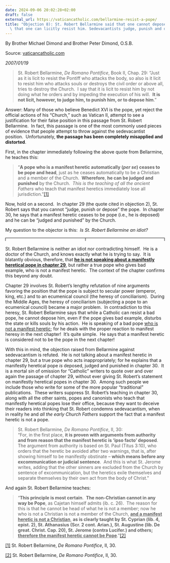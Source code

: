 ```yaml
---
date: 2024-09-06 20:02:28+02:00
draft: false
external_url: https://vaticancatholic.com/bellarmine-resist-a-pope/
title: "Objection 8): St. Robert Bellarmine said that one cannot depose a pope, but\
  \ that one can licitly resist him. Sedevacantists judge, punish and depose the pope\u2026"
---
```




By Brother Michael Dimond and Brother Peter Dimond, O.S.B.

Source: [vaticancatholic.com](https://vaticancatholic.com/bellarmine-resist-a-pope/)

*2007/01/19*

<blockquote>
<p>St. Robert Bellarmine,<em> De Romano Pontifice</em>, Book II, Chap. 29: “Just as it is licit to resist the Pontiff who attacks the body, so also is it licit to resist him who attacks souls or destroys the civil order or above all, tries to destroy the Church.  I say that it is licit to resist him by not doing what he orders and by impeding the execution of his will.  <strong>It is not licit, however, to judge him, to punish him, or to depose him</strong>.”</p>
</blockquote>
<p>Answer: Many of those who believe Benedict XVI is the pope, yet reject the official actions of his “Church,” such as Vatican II, attempt to see a justification for their false position in this passage from St. Robert Bellarmine.  In fact, this passage is one of the most commonly used pieces of evidence that people attempt to throw against the sedevacantist position.  Unfortunately, <strong>the passage has been completely misapplied and distorted</strong>.</p>
<p>First, in the chapter immediately following the above quote from Bellarmine, he teaches this:</p>
<blockquote>
<p>“<strong>A pope who is a manifest heretic automatically (<em>per se</em>) ceases to be pope and head</strong>, just as he ceases automatically to be a Christian and a member of the Church.  <strong>Wherefore</strong>, <strong>he can be judged and punished</strong> by the Church.  <em>This is the teaching of all the ancient Fathers</em> who teach that manifest heretics immediately lose all jurisdiction.”<a href="#_edn1" name="_ednref1">[1]</a></p>
</blockquote>
<p>Now, hold on a second.  In chapter 29 (the quote cited in objection 2), St. Robert says that you cannot “judge, punish or depose” the pope.  In chapter 30, he says that a manifest heretic ceases to be pope (i.e., he is deposed) and he can be “judged and punished” by the Church. </p>
<p>My question to the objector is this:  <em>Is St. Robert Bellarmine an idiot?</em></p>
<table style="margin-left: auto; margin-right: auto; width: 100%; height: 10px;">
<tbody>
<tr style="height: 74px;">
<td style="border: 1px solid #000000; vertical-align: middle; padding: 5px; height: 10px; text-align: left;" width="319">
<p>St. Robert Bellarmine, <em>De Romano Pontifice</em>, chapter 29</p>
</td>
<td style="border: 1px solid #000000; vertical-align: middle; padding: 5px; height: 10px; text-align: left;" width="320">
<p>One cannot “judge, punish or depose” a pope</p>
</td>
</tr>
<tr>
<td style="border: 1px solid #000000; vertical-align: middle; padding: 5px; height: 10px; text-align: left;" width="320">
<p>St. Robert Bellarmine, <em>De Romano Pontifice</em>, chapter 30</p>
</td>
<td style="border: 1px solid #000000; vertical-align: middle; padding: 5px; height: 10px; text-align: left;" width="320">
<p>A pope who is a manifest heretic is deposed, “judged and punished”</p>
</td>
</tr>
</tbody>
</table>
<p>St. Robert Bellarmine is neither an idiot nor contradicting himself.  He is a doctor of the Church, and knows exactly what he is trying to say.  It is blatantly obvious, therefore, that <strong><u>he is not speaking about a manifestly heretical pope in chapter 29</u></strong>, but rather a true pope who gives bad example, who is not a manifest heretic.  The context of the chapter confirms this beyond any doubt.</p>
<p>Chapter 29 involves St. Robert’s lengthy refutation of nine arguments favoring the position that the pope is subject to secular power (emperor, king, etc.) and to an ecumenical council (the heresy of conciliarism).  During the Middle Ages, the heresy of conciliarism (subjecting a pope to an ecumenical council) became a major problem.  In contradiction to this heresy, St. Robert Bellarmine says that while a Catholic can resist a bad pope, he cannot depose him, even if the pope gives bad example, disturbs the state or kills souls by his action.  He is speaking of a bad pope <u>who is not a manifest heretic</u>; for he deals with the proper reaction to manifest heresy in the next chapter!  It’s quite simple.  He says that a manifest heretic is considered not to be the pope in the next chapter! </p>
<p>With this in mind, the objection raised from Bellarmine against sedevacantism is refuted.  He is not talking about a manifest heretic in chapter 29, but a true pope who acts inappropriately; for he explains that a manifestly heretical pope <em>is</em> deposed, judged and punished in chapter 30.  It is a mortal sin of omission for “Catholic” writers to quote over and over again the passage of chapter 29, without ever giving St. Robert’s statement on manifestly heretical popes in chapter 30.  Among such people we include those who write for some of the more popular “traditional” publications.  These writers suppress St. Robert’s teaching in chapter 30, along with all the other saints, popes and canonists who teach that manifestly heretical popes lose their office, because they want to deceive their readers into thinking that St. Robert condemns sedevacantism, when in reality he and <em>all the early Church Fathers</em> support the fact that a manifest heretic is not a pope.</p>
<blockquote>
<p>St. Robert Bellarmine, <em>De Romano Pontifice</em>, II, 30:<br />“For, in the first place, <strong>it is proven with arguments from authority and from reason that the manifest heretic is ‘ipso facto’ deposed</strong>.  The argument from authority is based on St. Paul (Titus 3:10), who orders that the heretic be avoided after two warnings, that is, after showing himself to be manifestly obstinate – <strong>which means before any excommunication or judicial sentence</strong>.  And this is what St. Jerome writes, adding that the other sinners are excluded from the Church by sentence of excommunication, but the heretics exile themselves and separate themselves by their own act from the body of Christ.”</p>
</blockquote>
<p>And again St. Robert Bellarmine teaches:</p>
<blockquote>
<p>“<strong>This principle is most certain</strong>.  <strong>The non-Christian cannot in any way be Pope</strong>, as Cajetan himself admits (ib. c. 26).  The reason for this is that he cannot be head of what he is not a member; now he who is not a Christian is not a member of the Church, <strong><u>and a manifest heretic is not a Christian</u></strong>, <strong>as is clearly taught by St. Cyprian (lib. 4, epist. 2), St. Athanasius (Scr. 2 cont. Arian.), St. Augustine (lib. De great. Christ. Cap. 20), St. Jerome (contra Lucifer.) and others;</strong> <strong><u>therefore the manifest heretic cannot be Pope</u></strong>.”<a href="#_edn2" name="_ednref2">[2]</a></p>
</blockquote>

<div>
<p><a href="#_ednref1" name="_edn1">[1]</a> St. Robert Bellarmine, <em>De Romano Pontifice</em>, II, 30.</p>
</div>
<div>
<p><a href="#_ednref2" name="_edn2">[2]</a> St. Robert Bellarmine, <em>De Romano Pontifice</em>, II, 30.</p>
</div>
</div>
